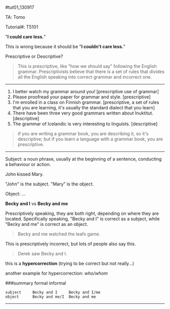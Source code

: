#tut01_130917

TA: Tomo

Tutorial#: T5101

"**I could care less.**"

This is wrong because it should be "**I couldn't care less.**"

Prescriptive or Descriptive?

>This is prescriptive, like "how we should say" following the English grammar. Prescriptivists believe that there is a set of rules that divides all the English speaking into correct grammar and incorrect one.

---

1. I better watch my grammar around you! [prescriptive use of grammar]
2. Please proofread your paper for grammar and style. [prescriptive]
3. I'm enrolled in a class on Finnish grammar. [prescriptive, a set of rules that you are learning, it's usually the standard dialect that you learn]
4. There have been three very good grammars written about Inuktitut. [descriptive]
5. The grammar of Icelandic is very interesting to linguists. [descriptive]

>if you are writing a grammar book, you are describing it, so it's descriptive; but if you learn a language with a grammar book, you are prescriptive.

---

Subject: a noun phrase, usually at the beginning of a sentence, conducting a behaviour or action.

John kissed Mary.

"John" is the subject. "Mary" is the object.

Object: ...

**Becky and I** vs **Becky and me**

Prescriptively speaking, they are both right, depending on where they are located. Specifically speaking, "Becky and I" is correct as a subject, while "Becky and me" is correct as an object.

>Becky and me watched the leafs game.

This is prescriptively incorrect, but lots of people also say this.

>Derek saw Becky and I.

this is a **hypercorrection** (trying to be correct but not really…)

another example for hypercorrection: *who/whom*

###summary
				formal		informal

	subject		Becky and I		Becky and I/me
	object		Becky and me/I	Becky and me
	

---

